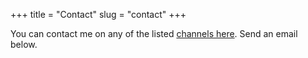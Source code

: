 +++
title = "Contact"
slug = "contact"
+++

You can contact me on any of the listed [channels here](/). Send an email below.